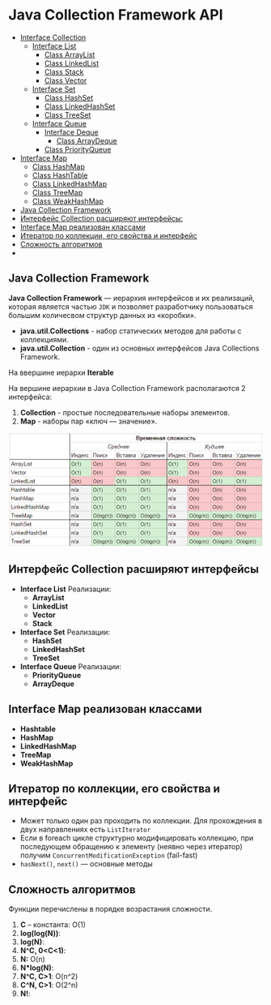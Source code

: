 # Java Collection Framework API

+ [Interface Collection](interfacecollection)
    + [Interface List](interfacecollection/interfacelist)
        + [Class ArrayList](interfacecollection/interfacelist/classarraylist)
        + [Class LinkedList](interfacecollection/interfacelist/classlinkedlist)
        + [Class Stack](interfacecollection/interfacelist/classstack)
        + [Class Vector](interfacecollection/interfacelist/classvector)
    + [Interface Set](interfacecollection/interfaceset)
        + [Class HashSet](interfacecollection/interfaceset/classhashset)
        + [Class LinkedHashSet](interfacecollection/interfaceset/classlinkedhashset)
        + [Class TreeSet](interfacecollection/interfaceset/classtreeset)
    + [Interface Queue](interfacecollection/interfacequeue)
        + [Interface Deque](interfacecollection/interfacequeue/interfacedeque)
            + [Class ArrayDeque](interfacecollection/interfacequeue/interfacedeque/classarraydeque)
        + [Class PriorityQueue](interfacecollection/interfacequeue/classpriorityqueue)
+ [Interface Map](interfacemap)
    + [Class HashMap](interfacemap/classhashmap)
    + [Class HashTable](interfacemap/classhashtable)
    + [Class LinkedHashMap](interfacemap/classlinkedhashmap)
    + [Class TreeMap](interfacemap/classtreemap)
    + [Class WeakHashMap](interfacemap/classweakhashmap)
+ [Java Collection Framework](#Java-Collection-Framework)
+ [Интерфейс Collection расширяют интерфейсы:](#Интерфейс-Collection-расширяют-интерфейсы)
+ [Interface Map реализован классами](#Interface-Map-реализован-классами)
+ [Итератор по коллекции, его свойства и интерфейс ](#Итератор-по-коллекции,-его-свойства-и-интерфейс)
+ [Сложность алгоритмов](#Сложность-алгоритмов)
+ [](#)

## Java Collection Framework
__Java Collection Framework__ — иерархия интерфейсов и их реализаций, которая является частью `JDK` и позволяет 
разработчику пользоваться большим количесвом структур данных из «коробки».        

- __java.util.Collections__ - набор статических методов для работы с коллекциями.
- __java.util.Collection__ - один из основных интерфейсов Java Collections Framework.

На ввершине иерархи __Iterable__

На вершине иерархии в Java Collection Framework располагаются 2 интерфейса: 
1. __Collection__ - простые последовательные наборы элементов. 
2. __Map__ - наборы пар «ключ — значение».

![BigONotation](img/BigONotation.png)

## Интерфейс Collection расширяют интерфейсы
+ __Interface List__ Реализации:
    + __ArrayList__
    + __LinkedList__
    + __Vector__
    + __Stack__ 
+ __Interface Set__ Реализации:
    + __HashSet__
    + __LinkedHashSet__ 
    + __TreeSet__
+ __Interface Queue__ Реализации:
    + __PriorityQueue__ 
    + __ArrayDeque__ 
    
## Interface Map реализован классами
+ __Hashtable__
+ __HashMap__
+ __LinkedHashMap__
+ __TreeMap__ 
+ __WeakHashMap__

## Итератор по коллекции, его свойства и интерфейс
- Может только один раз проходить по коллекции. Для прохождения в двух направлениях есть `ListIterator`
- Если в foreach цикле структурно модифицировать коллекцию, при последующем обращению к элементу (неявно через итератор) 
    получим `ConcurrentModificationException` (fail-fast)
- `hasNext()`, `next()` — основные методы

## Сложность алгоритмов
Функции перечислены в порядке возрастания сложности.
1. __C__ – константа: O(1)
2. __log(log(N))__:
3. __log(N)__:
4. __N^C, 0<C<1)__:
5. __N:__ O(n)
6. __N*log(N)__:
7. __N^C, C>1__: O(n^2)
8. __C^N, C>1__: O(2^n)
9. __N!__: